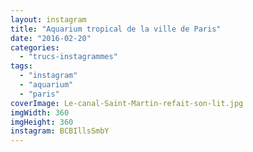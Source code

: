```yaml
---
layout: instagram
title: "Aquarium tropical de la ville de Paris"
date: "2016-02-20"
categories: 
  - "trucs-instagrammes"
tags: 
  - "instagram"
  - "aquarium"
  - "paris"
coverImage: Le-canal-Saint-Martin-refait-son-lit.jpg
imgWidth: 360
imgHeight: 360
instagram: BCBIllsSmbY
---
```


